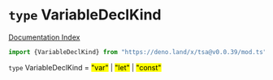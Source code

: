 # `type` VariableDeclKind

[Documentation Index](../README.md)

```ts
import {VariableDeclKind} from "https://deno.land/x/tsa@v0.0.39/mod.ts"
```

`type` VariableDeclKind = <mark>"var"</mark> | <mark>"let"</mark> | <mark>"const"</mark>